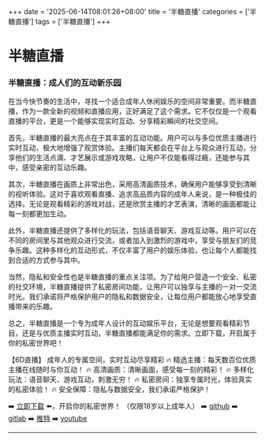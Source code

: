 +++
date = '2025-06-14T08:01:26+08:00'
title = '半糖直播'
categories = ['半糖直播']
tags = ['半糖直播']
+++

# 半糖直播

### 半糖直播：成人们的互动新乐园

在当今快节奏的生活中，寻找一个适合成年人休闲娱乐的空间非常重要。而半糖直播，作为一款全新的视频和直播应用，正好满足了这个需求。它不仅仅是一个观看直播的平台，更是一个能够实现实时互动、分享精彩瞬间的社交空间。

首先，半糖直播的最大亮点在于其丰富的互动功能。用户可以与多位优质主播进行实时互动，极大地增强了观赏体验。主播们每天都会在平台上与观众进行互动，分享他们的生活点滴、才艺展示或游戏攻略，让用户不仅能看得过瘾，还能参与其中，感受亲密的互动乐趣。

其次，半糖直播在画质上非常出色，采用高清画质技术，确保用户能够享受到清晰的视听体验。这对于喜欢观看直播、追求高品质内容的成年人来说，是一种极佳的选择。无论是观看精彩的游戏对战，还是欣赏主播的才艺表演，清晰的画面都能让每一刻都更加生动。

此外，半糖直播还提供了多样化的玩法，包括语音聊天、游戏互动等。用户可以在不同的房间里与其他观众进行交流，或者加入到激烈的游戏中，享受与朋友们的竞争乐趣。这种多样化的互动形式，不仅丰富了用户的娱乐体验，也让每个人都能找到合适的方式参与其中。

当然，隐私和安全性也是半糖直播的重点关注项。为了给用户营造一个安全、私密的社交环境，半糖直播提供了私密房间功能，让用户可以独享与主播的一对一交流时光。我们承诺将严格保护用户的隐私和数据安全，让每位用户都能放心地享受直播带来的乐趣。

总之，半糖直播是一个专为成年人设计的互动娱乐平台，无论是想要观看精彩节目，还是与优质主播实时互动，半糖直播都能满足你的需求。立即下载，开启属于你的私密世界吧！

【6D直播】
成年人的专属空间，实时互动尽享精彩
🔥 精选主播：每天数百位优质主播在线随时与你互动！
🔥 高清画质：清晰画面，感受每一刻的精彩！
🔥 多样化玩法：语音聊天、游戏互动，刺激无穷！
🔥 私密房间：独享专属时光，体验真实的私密体验！
🔥 安全保障：隐私与数据安全，我们承诺严格保护！

➡️ [立即下载](https://down123.s3.ap-east-1.amazonaws.com/down/down.html?channelCode=blog) ⬅️，开启你的私密世界！
（仅限18岁以上成年人）
➡️ [github](https://aldult-live.github.io/)
➡️ [gitlab](https://seo-09598d.gitlab.io/)
➡️ [推特](https://x.com/wegame33)
➡️ [youtube](https://www.youtube.com/@6Dlive)

---
